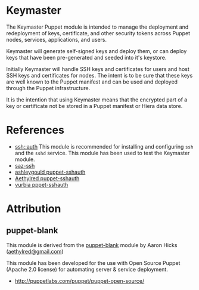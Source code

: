# Keymaster

The Keymaster Puppet module is intended to manage the deployment and redeployment of keys, certificate, and other security tokens across Puppet nodes, services, applications, and users.

Keymaster will generate self-signed keys and deploy them, or can deploy keys that have been pre-generated and seeded into it's keystore.

Initially Keymaster will handle SSH keys and certificates for users and host SSH keys and certificates for nodes. The intent is to be sure that these keys are well known to the Puppet manifest and can be used and deployed through the Puppet infrastructure.

It is the intention that using Keymaster means that the encrypted part of a key or certificate not be stored in a Puppet manifest or Hiera data store.

# References

* [ssh::auth](http://projects.puppetlabs.com/projects/1/wiki/Module_Ssh_Auth_Patterns) This module is recommended for installing and configuring `ssh` and the `sshd` service. This module has been used to test the Keymaster module.
* [saz-ssh](https://forge.puppetlabs.com/saz/ssh)
* [ashleygould puppet-sshauth](https://github.com/ashleygould/puppet-sshauth)
* [Aethylred puppet-sshauth](https://github.com/aethylred/puppet-sshauth)
* [vurbia pppet-sshauth](https://github.com/vurbia/puppet-sshauth)

# Attribution

## puppet-blank

This module is derived from the [puppet-blank](https://github.com/Aethylred/puppet-blank) module by Aaron Hicks (aethylred@gmail.com)

This module has been developed for the use with Open Source Puppet (Apache 2.0 license) for automating server & service deployment.

* http://puppetlabs.com/puppet/puppet-open-source/